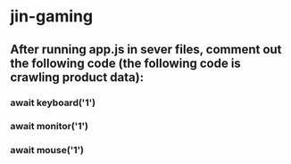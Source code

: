 # jin-gaming

## After running app.js in sever files, comment out the following code (the following code is crawling product data):
### await keyboard('1')
### await monitor('1')
### await mouse('1')
